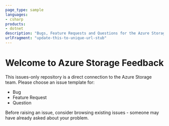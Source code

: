```yaml
---
page_type: sample
languages:
- csharp
products:
- dotnet
description: "Bugs, Feature Requests and Questions for the Azure Storage service"
urlFragment: "update-this-to-unique-url-stub"
---
```


# Welcome to Azure Storage Feedback

This issues-only repository is a direct connection to the Azure Storage team. Please choose an issue template for:
- Bug
- Feature Request
- Question

Before raising an issue, consider browsing existing issues - someone may have already asked about your problem.


